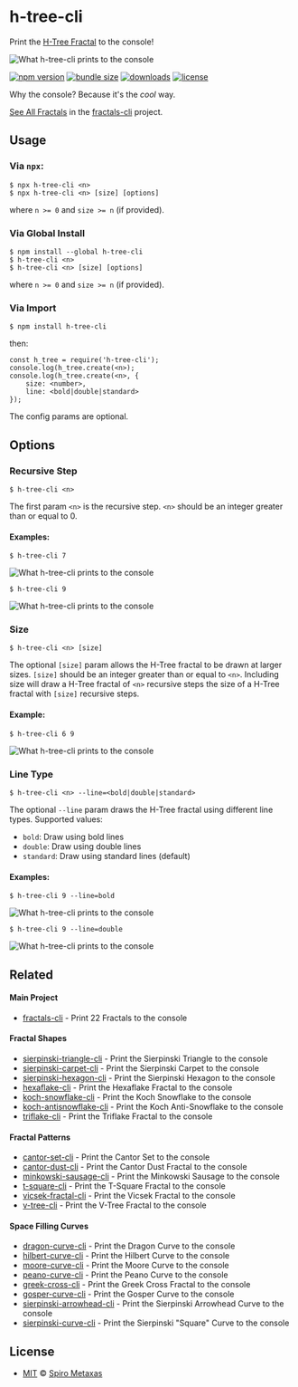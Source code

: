 # h-tree-cli
Print the [H-Tree Fractal](https://en.wikipedia.org/wiki/H_tree) to the console!

![What h-tree-cli prints to the console](https://raw.githubusercontent.com/spirometaxas/h-tree-cli/main/img/h-tree-banner.png)

[![npm version](https://img.shields.io/npm/v/h-tree-cli)](https://www.npmjs.com/package/h-tree-cli)
[![bundle size](https://img.shields.io/bundlephobia/min/h-tree-cli)](https://bundlephobia.com/package/h-tree-cli)
[![downloads](https://img.shields.io/npm/dy/h-tree-cli)](https://www.npmjs.com/package/h-tree-cli)
[![license](https://img.shields.io/npm/l/h-tree-cli)](https://github.com/spirometaxas/h-tree-cli/blob/main/LICENSE)

Why the console?  Because it's the *cool* way.  

[See All Fractals](https://spirometaxas.com/projects/fractals-cli) in the [fractals-cli](https://www.npmjs.com/package/fractals-cli) project.

## Usage
### Via `npx`:
```
$ npx h-tree-cli <n>
$ npx h-tree-cli <n> [size] [options]
```
where `n >= 0` and `size >= n` (if provided).

### Via Global Install
```
$ npm install --global h-tree-cli
$ h-tree-cli <n>
$ h-tree-cli <n> [size] [options]
```
where `n >= 0` and `size >= n` (if provided).

### Via Import
```
$ npm install h-tree-cli
```
then:
```
const h_tree = require('h-tree-cli');
console.log(h_tree.create(<n>);
console.log(h_tree.create(<n>, { 
    size: <number>, 
    line: <bold|double|standard> 
});
```
The config params are optional. 

## Options
### Recursive Step  
```
$ h-tree-cli <n>
```
The first param `<n>` is the recursive step.  `<n>` should be an integer greater than or equal to 0.

#### Examples:
```
$ h-tree-cli 7
```
![What h-tree-cli prints to the console](https://raw.githubusercontent.com/spirometaxas/h-tree-cli/main/img/h-tree-7.png)

```
$ h-tree-cli 9
```
![What h-tree-cli prints to the console](https://raw.githubusercontent.com/spirometaxas/h-tree-cli/main/img/h-tree-9.png)

### Size
```
$ h-tree-cli <n> [size]
```
The optional `[size]` param allows the H-Tree fractal to be drawn at larger sizes.  `[size]` should be an integer greater than or equal to `<n>`.  Including size will draw a H-Tree fractal of `<n>` recursive steps the size of a H-Tree fractal with `[size]` recursive steps.  

#### Example:
```
$ h-tree-cli 6 9
```
![What h-tree-cli prints to the console](https://raw.githubusercontent.com/spirometaxas/h-tree-cli/main/img/h-tree-6-9.png)

### Line Type
```
$ h-tree-cli <n> --line=<bold|double|standard>
```
The optional `--line` param draws the H-Tree fractal using different line types.  Supported values:

- `bold`: Draw using bold lines
- `double`: Draw using double lines
- `standard`: Draw using standard lines (default)

#### Examples:
```
$ h-tree-cli 9 --line=bold
```
![What h-tree-cli prints to the console](https://raw.githubusercontent.com/spirometaxas/h-tree-cli/main/img/h-tree-9-line_bold.png)

```
$ h-tree-cli 9 --line=double
```
![What h-tree-cli prints to the console](https://raw.githubusercontent.com/spirometaxas/h-tree-cli/main/img/h-tree-9-line_double.png)

## Related

#### Main Project
- [fractals-cli](https://www.npmjs.com/package/fractals-cli) - Print 22 Fractals to the console

#### Fractal Shapes
- [sierpinski-triangle-cli](https://www.npmjs.com/package/sierpinski-triangle-cli) - Print the Sierpinski Triangle to the console
- [sierpinski-carpet-cli](https://www.npmjs.com/package/sierpinski-carpet-cli) - Print the Sierpinski Carpet to the console
- [sierpinski-hexagon-cli](https://www.npmjs.com/package/sierpinski-hexagon-cli) - Print the Sierpinski Hexagon to the console
- [hexaflake-cli](https://www.npmjs.com/package/hexaflake-cli) - Print the Hexaflake Fractal to the console
- [koch-snowflake-cli](https://www.npmjs.com/package/koch-snowflake-cli) - Print the Koch Snowflake to the console
- [koch-antisnowflake-cli](https://www.npmjs.com/package/koch-antisnowflake-cli) - Print the Koch Anti-Snowflake to the console
- [triflake-cli](https://www.npmjs.com/package/triflake-cli) - Print the Triflake Fractal to the console

#### Fractal Patterns
- [cantor-set-cli](https://www.npmjs.com/package/cantor-set-cli) - Print the Cantor Set to the console
- [cantor-dust-cli](https://www.npmjs.com/package/cantor-dust-cli) - Print the Cantor Dust Fractal to the console
- [minkowski-sausage-cli](https://www.npmjs.com/package/minkowski-sausage-cli) - Print the Minkowski Sausage to the console
- [t-square-cli](https://www.npmjs.com/package/t-square-cli) - Print the T-Square Fractal to the console
- [vicsek-fractal-cli](https://www.npmjs.com/package/vicsek-fractal-cli) - Print the Vicsek Fractal to the console
- [v-tree-cli](https://www.npmjs.com/package/v-tree-cli) - Print the V-Tree Fractal to the console

#### Space Filling Curves
- [dragon-curve-cli](https://www.npmjs.com/package/dragon-curve-cli) - Print the Dragon Curve to the console
- [hilbert-curve-cli](https://www.npmjs.com/package/hilbert-curve-cli) - Print the Hilbert Curve to the console
- [moore-curve-cli](https://www.npmjs.com/package/moore-curve-cli) - Print the Moore Curve to the console
- [peano-curve-cli](https://www.npmjs.com/package/peano-curve-cli) - Print the Peano Curve to the console
- [greek-cross-cli](https://www.npmjs.com/package/greek-cross-cli) - Print the Greek Cross Fractal to the console
- [gosper-curve-cli](https://www.npmjs.com/package/gosper-curve-cli) - Print the Gosper Curve to the console
- [sierpinski-arrowhead-cli](https://www.npmjs.com/package/sierpinski-arrowhead-cli) - Print the Sierpinski Arrowhead Curve to the console
- [sierpinski-curve-cli](https://www.npmjs.com/package/sierpinski-curve-cli) - Print the Sierpinski "Square" Curve to the console

## License
- [MIT](https://github.com/spirometaxas/h-tree-cli/blob/main/LICENSE) &copy; [Spiro Metaxas](https://spirometaxas.com)